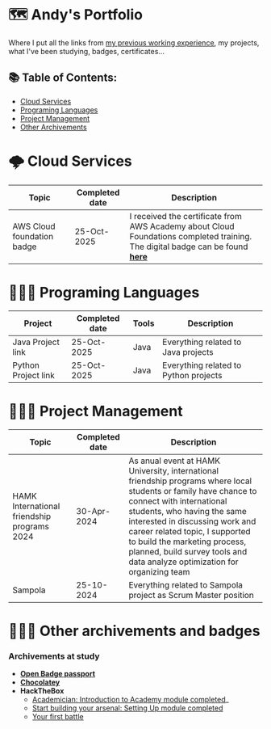 # 🗺️ Andy's Portfolio 
Where I put all the links from [my previous working experience](https://github.com/andylovecloud/Working-history-and-archivements), my projects, what I've been studying, badges, certificates...

## 📚 Table of Contents:
- [Cloud Services](#%EF%B8%8F-cloud-services)
- [Programing Languages](#-programing-languages)
- [Project Management](#%EF%B8%8F-project-management)
- [Other Archivements](#%EF%B8%8F-other-archivements-badges)

# 🌩️ Cloud Services

| Topic      | Completed date      | Description       |
|-----------------|----------------|----------------|
| AWS Cloud foundation badge | 25-Oct-2025  | I received the certificate from AWS Academy about Cloud Foundations completed training. The digital badge can be found [**here**](https://www.credly.com/badges/195b727b-9fef-441f-aa5a-ed1fc72356a6/print)  |

# 👨🏻‍💻 Programing Languages
| Project         | Completed date | Tools          | Description    |
|-----------------|----------------|----------------|----------------|
| Java Project link | 25-Oct-2025  | Java           | Everything related to  Java projects |
| Python Project link | 25-Oct-2025  | Java         |  Everything related to  Python projects |

# 🙆🏻‍♂️ Project Management
| Topic      | Completed date  | Description   |
|------------|----------------|----------------|
| HAMK International friendship programs 2024| 30-Apr-2024  | As anual event at HAMK University, international friendship programs where local students or family have chance to connect with international students, who having the same interested in discussing work and career related topic, I supported to build the marketing process, planned, build survey tools and data analyze optimization for organizing team  |
| Sampola | 25-10-2024  | Everything related to Sampola project as Scrum Master position |

# 💁🏻‍♂️ Other archivements and badges

### Archivements at study
- [**Open Badge passport**](https://openbadgepassport.com/app/profile/218294)
- [**Chocolatey**](https://community.chocolatey.org/profiles/andyhuynh)
- **HackTheBox**
  - [Academician: Introduction to Academy module completed](https://academy.hackthebox.com/achievement/badge/30b81967-806e-11ee-b5a6-bea50ffe6cb4)_
  - [Start building your arsenal: Setting Up module completed](https://academy.hackthebox.com/achievement/badge/e10e84ba-92d7-11ee-bfb6-bea50ffe6cb4)
  - [Your first battle](https://academy.hackthebox.com/achievement/badge/5820c638-9472-11ee-bfb6-bea50ffe6cb4)

 
